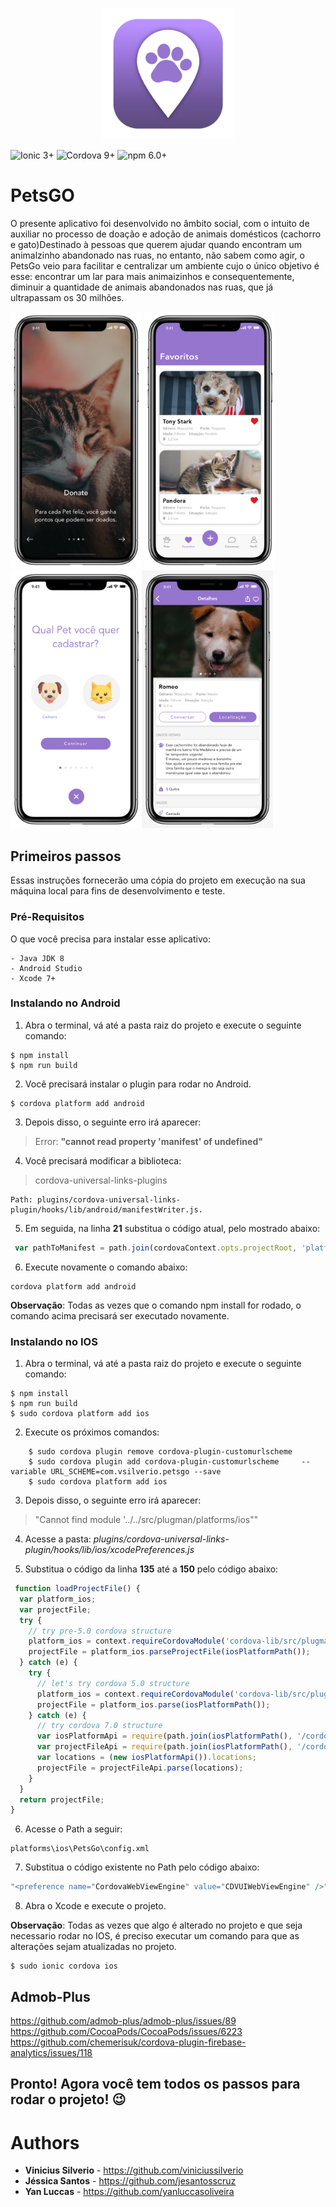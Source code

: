 <p align="center"><img src="/Screenshots/PetsGo-Icon.png" width="210"></p>

![Ionic 3+](https://img.shields.io/badge/Ionic-3.0%2B-blue.svg)
![Cordova 9+](https://img.shields.io/badge/Cordova-9.0%2B-green.svg)
![npm 6.0+](https://img.shields.io/badge/npm-6.0%2B-red.svg)

# PetsGO
O presente aplicativo foi desenvolvido no âmbito social, com o intuito de auxiliar no processo de doação e adoção de animais domésticos (cachorro e gato)Destinado à pessoas que querem ajudar quando encontram um animalzinho abandonado nas ruas, no entanto, não sabem como agir, o PetsGo veio para facilitar e centralizar um ambiente cujo o único objetivo é esse: encontrar um lar para mais animaizinhos e consequentemente, diminuir a quantidade de animais abandonados nas ruas, que já ultrapassam os 30 milhões. 

<img src="/Screenshots/Donate.png" width="210"> <img src="/Screenshots/Favoritos.png" width="210"> <img src="/Screenshots/Pet Species.png" width="210"><img src="Screenshots/Detalhes.png" width="210"> 

## Primeiros passos
Essas instruções fornecerão uma cópia do projeto em execução na sua máquina local para fins de desenvolvimento e teste.

### Pré-Requisitos
O que você precisa para instalar esse aplicativo:

```
- Java JDK 8
- Android Studio
- Xcode 7+
```

### Instalando no Android
1. Abra o terminal, vá até a pasta raiz do projeto e execute o seguinte comando: 

```
$ npm install
$ npm run build
```
2. Você precisará instalar o plugin para rodar no Android.

```
$ cordova platform add android
```

3. Depois disso, o seguinte erro irá aparecer:
>Error: **"cannot read property 'manifest' of undefined"**


4. Você precisará modificar a biblioteca: 
>cordova-universal-links-plugins
```
Path: plugins/cordova-universal-links-plugin/hooks/lib/android/manifestWriter.js.
```
5. Em seguida, na linha **21** substitua o código atual, pelo mostrado abaixo:

```js
 var pathToManifest = path.join(cordovaContext.opts.projectRoot, 'platforms', 'android', 'app', 'src', 'main', 'AndroidManifest.xml');
```

 6. Execute novamente o comando abaixo:
 ```
 cordova platform add android
 ```

 **Observação**: Todas as vezes que o comando npm install for rodado, o comando acima precisará ser executado novamente.


### Instalando no IOS

1. Abra o terminal, vá até a pasta raiz do projeto e execute o seguinte comando: 

```
$ npm install
$ npm run build
$ sudo cordova platform add ios
```
2. Execute os próximos comandos:

```
    $ sudo cordova plugin remove cordova-plugin-customurlscheme
    $ sudo cordova plugin add cordova-plugin-customurlscheme     --variable URL_SCHEME=com.vsilverio.petsgo --save
    $ sudo cordova platform add ios
```

3. Depois disso, o seguinte erro irá aparecer:
>"Cannot find module '../../src/plugman/platforms/ios""

4. Acesse a pasta: *plugins/cordova-universal-links-plugin/hooks/lib/ios/xcodePreferences.js*

5. Substitua o código da linha **135** até a **150** pelo código abaixo:

```js
 function loadProjectFile() {
  var platform_ios;
  var projectFile;
  try {
    // try pre-5.0 cordova structure
    platform_ios = context.requireCordovaModule('cordova-lib/src/plugman/platforms')['ios'];
    projectFile = platform_ios.parseProjectFile(iosPlatformPath());
  } catch (e) {
    try {
      // let's try cordova 5.0 structure
      platform_ios = context.requireCordovaModule('cordova-lib/src/plugman/platforms/ios');
      projectFile = platform_ios.parse(iosPlatformPath());
    } catch (e) {
      // try cordova 7.0 structure
      var iosPlatformApi = require(path.join(iosPlatformPath(), '/cordova/Api'));
      var projectFileApi = require(path.join(iosPlatformPath(), '/cordova/lib/projectFile.js'));
      var locations = (new iosPlatformApi()).locations;
      projectFile = projectFileApi.parse(locations);
    }
  }
  return projectFile;
}
```

6. Acesse o Path a seguir:
```
platforms\ios\PetsGo\config.xml 
```
7. Substitua o código existente no Path pelo código abaixo:

```js
"<preference name="CordovaWebViewEngine" value="CDVUIWebViewEngine" />"
```


8. Abra o Xcode e execute o projeto.

**Observação**: Todas as vezes que algo é alterado no projeto e que seja necessario rodar no IOS, é preciso executar um comando para que as alterações sejam atualizadas no projeto.
```
$ sudo ionic cordova ios
```

## Admob-Plus
https://github.com/admob-plus/admob-plus/issues/89
https://github.com/CocoaPods/CocoaPods/issues/6223
https://github.com/chemerisuk/cordova-plugin-firebase-analytics/issues/118

## Pronto! Agora você tem todos os passos para rodar o projeto! 😉


# Authors

* **Vinicius Silverio** - https://github.com/viniciussilverio
* **Jéssica Santos**    - https://github.com/jesantosscruz
* **Yan Luccas**        - https://github.com/yanluccasoliveira
